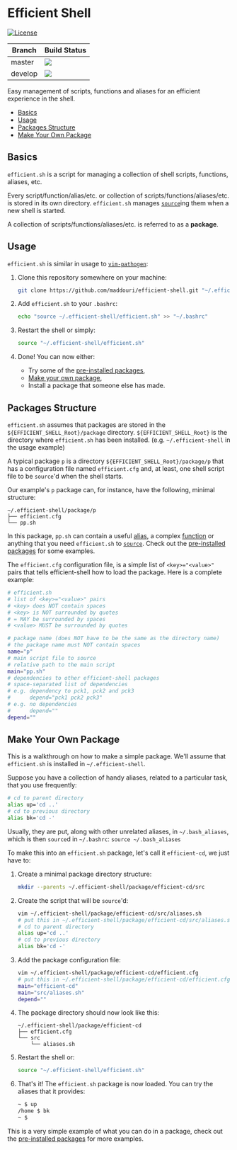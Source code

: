 # Efficient Shell

[![License](https://img.shields.io/github/license/maddouri/efficient-shell.svg?style=flat-square)](LICENSE)

| Branch | Build Status |
| ---- | ---- |
| master | [![](https://img.shields.io/travis/maddouri/efficient-shell/master.svg?style=flat-square)](https://travis-ci.org/maddouri/efficient-shell) |
| develop | [![](https://img.shields.io/travis/maddouri/efficient-shell/develop.svg?style=flat-square)](https://travis-ci.org/maddouri/efficient-shell) |

Easy management of scripts, functions and aliases for an efficient experience in the shell.

<!-- START doctoc generated TOC please keep comment here to allow auto update -->
<!-- DON'T EDIT THIS SECTION, INSTEAD RE-RUN doctoc TO UPDATE -->


- [Basics](#basics)
- [Usage](#usage)
- [Packages Structure](#packages-structure)
- [Make Your Own Package](#make-your-own-package)

<!-- END doctoc generated TOC please keep comment here to allow auto update -->

## Basics

`efficient.sh` is a script for managing a collection of shell scripts, functions, aliases, etc.

Every script/function/alias/etc. or collection of scripts/functions/aliases/etc. is stored in its own directory. `efficient.sh` manages [`source`](http://www.tldp.org/HOWTO/Bash-Prompt-HOWTO/x237.html)ing them when a new shell is started.

A collection of scripts/functions/aliases/etc. is referred to as a **package**.

## Usage

`efficient.sh` is similar in usage to [`vim-pathogen`](https://github.com/tpope/vim-pathogen):

1. Clone this repository somewhere on your machine:

    ```sh
    git clone https://github.com/maddouri/efficient-shell.git "~/.efficient-shell"
    ```

2. Add `efficient.sh` to your `.bashrc`:

    ```sh
    echo "source ~/.efficient-shell/efficient.sh" >> "~/.bashrc"
    ```

3. Restart the shell or simply:

    ```sh
    source "~/.efficient-shell/efficient.sh"
    ```

4. Done! You can now either:
    * Try some of the [pre-installed packages](package),
    * [Make your own package](#make-your-own-package),
    * Install a package that someone else has made.

## Packages Structure

`efficient.sh` assumes that packages are stored in the `${EFFICIENT_SHELL_Root}/package` directory.
`${EFFICIENT_SHELL_Root}` is the directory where `efficient.sh` has been installed.
(e.g. `~/.efficient-shell` in the usage example)

A typical package `p` is a directory `${EFFICIENT_SHELL_Root}/package/p` that has a configuration file named `efficient.cfg` and, at least, one shell script file to be `source`'d when the shell starts.

Our example's `p` package can, for instance, have the following, minimal structure:

```
~/.efficient-shell/package/p
├── efficient.cfg
└── pp.sh
```

In this package, `pp.sh` can contain a useful [alias](http://tldp.org/LDP/abs/html/aliases.html), a complex [function](http://tldp.org/LDP/abs/html/functions.html) or anything that you need `efficient.sh` to [`source`](http://www.tldp.org/HOWTO/Bash-Prompt-HOWTO/x237.html).  Check out the [pre-installed packages](package) for some examples.

The `efficient.cfg` configuration file, is a simple list of `<key>="<value>"` pairs that tells efficient-shell how to load the package. Here is a complete example:

```sh
# efficient.sh
# list of <key>="<value>" pairs
# <key> does NOT contain spaces
# <key> is NOT surrounded by quotes
# = MAY be surrounded by spaces
# <value> MUST be surrounded by quotes

# package name (does NOT have to be the same as the directory name)
# the package name must NOT contain spaces
name="p"
# main script file to source
# relative path to the main script
main="pp.sh"
# dependencies to other efficient-shell packages
# space-separated list of dependencies
# e.g. dependency to pck1, pck2 and pck3
#      depend="pck1 pck2 pck3"
# e.g. no dependencies
#      depend=""
depend=""

```

<a name="make-your-own-package"></a>
## Make Your Own Package

This is a walkthrough on how to make a simple package. We'll assume that `efficient.sh` is installed in `~/.efficient-shell`.

Suppose you have a collection of handy aliases, related to a particular task, that you use frequently:
```sh
# cd to parent directory
alias up='cd ..'
# cd to previous directory
alias bk='cd -'
```

Usually, they are put, along with other unrelated aliases, in `~/.bash_aliases`, which is then `source`d in `~/.bashrc`: `source ~/.bash_aliases`

To make this into an `efficient.sh` package, let's call it `efficient-cd`, we just have to:

1. Create a minimal package directory structure:

    ```sh
    mkdir --parents ~/.efficient-shell/package/efficient-cd/src
    ```

1. Create the script that will be `source`'d:

    ```sh
    vim ~/.efficient-shell/package/efficient-cd/src/aliases.sh
    # put this in ~/.efficient-shell/package/efficient-cd/src/aliases.sh
    # cd to parent directory
    alias up='cd ..'
    # cd to previous directory
    alias bk='cd -'
    ```

1. Add the package configuration file:

    ```sh
    vim ~/.efficient-shell/package/efficient-cd/efficient.cfg
    # put this in ~/.efficient-shell/package/efficient-cd/efficient.cfg
    main="efficient-cd"
    main="src/aliases.sh"
    depend=""
    ```

1. The package directory should now look like this:

    ```
    ~/.efficient-shell/package/efficient-cd
    ├── efficient.cfg
    └── src
        └── aliases.sh
    ```

1. Restart the shell or:

    ```sh
    source "~/.efficient-shell/efficient.sh"
    ```

1. That's it! The `efficient.sh` package is now loaded. You can try the aliases that it provides:

    ```sh
    ~ $ up
    /home $ bk
    ~ $
    ```

This is a very simple example of what you can do in a package, check out the [pre-installed packages](package) for more examples.
